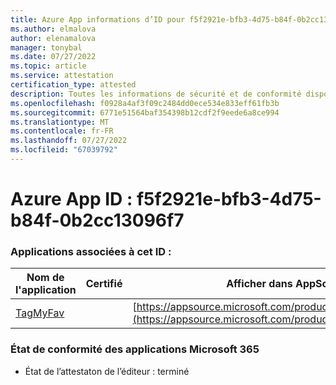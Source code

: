 ```yaml
---
title: Azure App informations d’ID pour f5f2921e-bfb3-4d75-b84f-0b2cc13096f7
ms.author: elmalova
author: elenamalova
manager: tonybal
ms.date: 07/27/2022
ms.topic: article
ms.service: attestation
certification_type: attested
description: Toutes les informations de sécurité et de conformité disponibles pour f5f2921e-bfb3-4d75-b84f-0b2cc13096f7.
ms.openlocfilehash: f0928a4af3f09c2484dd0ece534e833eff61fb3b
ms.sourcegitcommit: 6771e51564baf354398b12cdf2f9eede6a8ce994
ms.translationtype: MT
ms.contentlocale: fr-FR
ms.lasthandoff: 07/27/2022
ms.locfileid: "67039792"
---
```

# <a name="azure-app-id-f5f2921e-bfb3-4d75-b84f-0b2cc13096f7"></a>Azure App ID : f5f2921e-bfb3-4d75-b84f-0b2cc13096f7


### <a name="apps-associated-with-this-id"></a>Applications associées à cet ID :
| **Nom de l'application** | **Certifié** | **Afficher dans AppSource** |
|--------------|---------------|-----------------------|
| [TagMyFav](../forward/WA200002713.md) |  | [https://appsource.microsoft.com/product/office/WA200002713](https://appsource.microsoft.com/product/office/WA200002713) |

### <a name="microsoft-365-app-compliance-status"></a>État de conformité des applications Microsoft 365
- État de l’attestaton de l’éditeur : terminé

